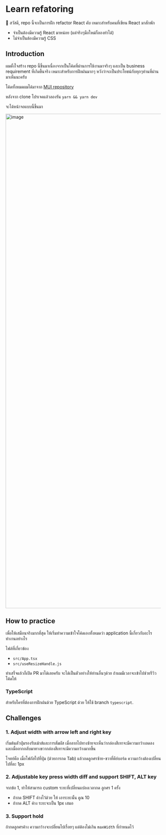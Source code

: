 # Learn refatoring

👋 สวัสดี, repo นี้จะเป็นการฝึก refactor React คับ เหมาะสำหรับคนที่เขียน React มาสักพัก

- จำเป็นต้องมีความรู้ React มาหน่อย (แต่จริงๆมือใหม่ก็ลองทำได้)
- ไม่จำเป็นต้องมีความรู้ CSS

## Introduction

ผมตั้งใจสร้าง repo นี้ขึ้นมาเนื่องจากเป็นโค้ดที่ผ่านการใช้งานมาจริงๆ และเป็น business requirement ที่เกิดขึ้นจริง เหมาะสำหรับการฝึกฝนมากๆ หวังว่าจะเป็นประโยชน์กับทุกๆท่านที่ผ่านมาเห็นนะครับ

โค้ดทั้งหมดผมได้มาจาก [MUI repository](https://github.com/mui/material-ui/blob/master/docs/src/components/productCore/CoreStyling.tsx#L75)

หลังจาก clone โปรเจคแล้วลองรัน `yarn && yarn dev`

จะได้หน้าจอแบบนี้ขึ้นมา

<img width="1605" alt="image" src="https://user-images.githubusercontent.com/18292247/230282137-f6269f4f-9de9-4fcd-9323-41b250d9e6df.png">

## How to practice

เพื่อให้เสมือนจริงมากที่สุด ให้เริ่มทำความเข้าใจโค้ดเองทั้งหมดว่า application นี้เกี่ยวกับอะไร ทำงานอย่างไร

ไฟล์ที่เกี่ยวข้อง

- `src/App.tsx`
- `src/useResizeHandle.js`

ทำเสร็จแล้วก็เปิด PR มาได้เลยครับ จะได้เป็นตัวอย่างให้ท่านอื่นๆด้วย ถ้าผมมีเวลาจะเข้าไปช่วยรีวิวโค้ดให้

### TypeScript

สำหรับใครที่ต้องการฝึกฝนด้วย TypeScript ด้วย ให้ใช้ branch `typescript`.

## Challenges

### 1. Adjust width with arrow left and right key

เริ่มต้นตัวปุ่มรองรับเม้าส์และการสัมผัส เมื่อลากไปทางซ้ายจะเห็นว่ากล่องสีเทาจะมีความกว้างลดลง และเมื่อลากกลับมาทางขวากล่องสีเทาจะมีความกว้างมากขึ้น

โจทย์คือ เมื่อโฟกัสไปที่ปุ่ม (ด้วยการกด Tab) แล้วกดลูกศรซ้าย-ขวาที่คีย์บอร์ด ความกว้างต้องเปลี่ยนไปที่ละ 1px

### 2. Adjustable key press width diff and support SHIFT, ALT key

จากข้อ 1, ทำให้สามารถ custom ระยะที่เปลี่ยนแปลงเวลากด ลูกศร 1 ครั้ง

- ถ้ากด SHIFT ค้างไว้ด้วย ให้ เอาระยะนั้น คูณ 10
- ถ้ากด ALT ค้าง ระยะจะเป็น 1px เสมอ

### 3. Support hold

ถ้ากดลูกศรค้าง ความกว้างจะเปลี่ยนไปเรื่อยๆ แต่ต้องไม่เกิน `maxWidth` ที่กำหนดไว้
